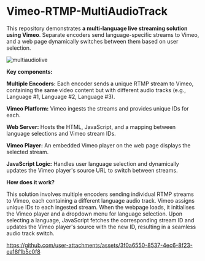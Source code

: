 # Vimeo-RTMP-MultiAudioTrack

This repository demonstrates **a multi-language live streaming solution using Vimeo**. Separate encoders send language-specific streams to Vimeo, and a web page dynamically switches between them based on user selection.

![multiaudiolive](https://github.com/user-attachments/assets/cdd68dab-66ee-4120-be80-60e6bed9e05f)


**Key components:**

**Multiple Encoders:** Each encoder sends a unique RTMP stream to Vimeo, containing the same video content but with different audio tracks (e.g., Language #1, Language #2, Language #3).

**Vimeo Platform:** Vimeo ingests the streams and provides unique IDs for each.

**Web Server:** Hosts the HTML, JavaScript, and a mapping between language selections and Vimeo stream IDs.

**Vimeo Player:** An embedded Vimeo player on the web page displays the selected stream.

**JavaScript Logic:** Handles user language selection and dynamically updates the Vimeo player's source URL to switch between streams.



**How does it work?**

This solution involves multiple encoders sending individual RTMP streams to Vimeo, each containing a different language audio track. Vimeo assigns unique IDs to each ingested stream. When the webpage loads, it initialises the Vimeo player and a dropdown menu for language selection. Upon selecting a language, JavaScript fetches the corresponding stream ID and updates the Vimeo player's source with the new ID, resulting in a seamless audio track switch.



https://github.com/user-attachments/assets/3f0a6550-8537-4ec6-8f23-ea18f1b5c0f8

